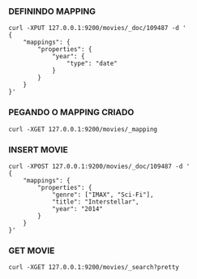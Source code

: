 ### DEFININDO MAPPING

    curl -XPUT 127.0.0.1:9200/movies/_doc/109487 -d '
    {
        "mappings": {
            "properties": {
                "year": {
                    "type": "date"
                }
            }
        }
    }'


### PEGANDO O MAPPING CRIADO

    curl -XGET 127.0.0.1:9200/movies/_mapping


### INSERT MOVIE

    curl -XPOST 127.0.0.1:9200/movies/_doc/109487 -d '
    {
        "mappings": {
            "properties": {
                "genre": ["IMAX", "Sci-Fi"],
                "title": "Interstellar",
                "year": "2014"
            }
        }
    }'

### GET MOVIE

    curl -XGET 127.0.0.1:9200/movies/_search?pretty